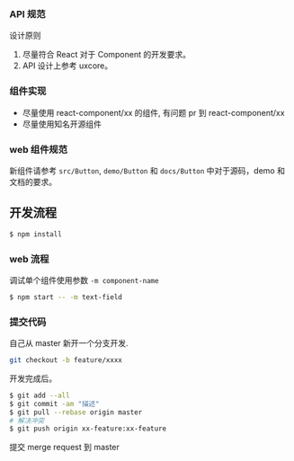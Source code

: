 ### API 规范

设计原则

1. 尽量符合 React 对于 Component 的开发要求。
2. API 设计上参考 uxcore。


### 组件实现

- 尽量使用 react-component/xx 的组件, 有问题 pr 到 react-component/xx
- 尽量使用知名开源组件

### web 组件规范

新组件请参考 `src/Button`, `demo/Button` 和 `docs/Button` 中对于源码，demo 和文档的要求。

## 开发流程

```bash
$ npm install
```

### web 流程

调试单个组件使用参数 `-m component-name`

```bash
$ npm start -- -m text-field
```

### 提交代码

自己从 master 新开一个分支开发.

```bash
git checkout -b feature/xxxx
```

开发完成后。

```bash
$ git add --all
$ git commit -am "描述"
$ git pull --rebase origin master
# 解决冲突
$ git push origin xx-feature:xx-feature
```

提交 merge request 到 master